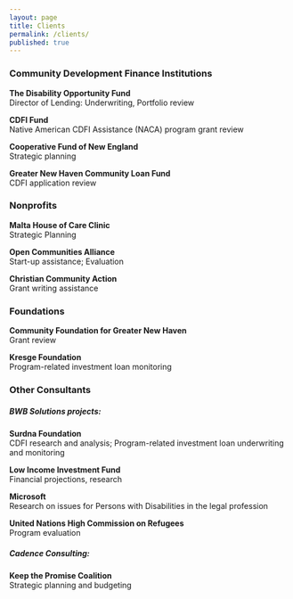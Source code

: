 ```yaml
---
layout: page
title: Clients
permalink: /clients/
published: true
---
```





  
  
### Community Development Finance Institutions

**The Disability Opportunity Fund**  
Director of Lending: Underwriting, Portfolio review

**CDFI Fund**  
Native American CDFI Assistance (NACA) program grant review

**Cooperative Fund of New England**  
Strategic planning

**Greater New Haven Community Loan Fund**  
CDFI application review

 
  
### Nonprofits	

**Malta House of Care Clinic**  
Strategic Planning

**Open Communities Alliance**  
Start-up assistance; Evaluation
  
**Christian Community Action**  
Grant writing assistance
  



### Foundations

**Community Foundation for Greater New Haven**  
Grant review

**Kresge Foundation**  
Program-related investment loan monitoring
  


  
### Other Consultants

##### BWB Solutions projects:

**Surdna Foundation**  
CDFI research and analysis; Program-related investment loan underwriting and monitoring

**Low Income Investment Fund**  
Financial projections, research

**Microsoft**  
Research on issues for Persons with Disabilities in the legal profession

**United Nations High Commission on Refugees**  
Program evaluation

##### Cadence Consulting:

**Keep the Promise Coalition**  
Strategic planning and budgeting
